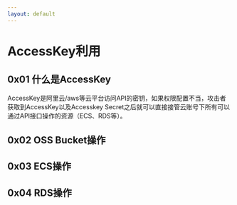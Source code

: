 ```yaml
---
layout: default
---
```




# AccessKey利用

## 0x01 什么是AccessKey

​	AccessKey是阿里云/aws等云平台访问API的密钥，如果权限配置不当，攻击者获取到AccessKey以及Accesskey Secret之后就可以直接接管云账号下所有可以通过API接口操作的资源（ECS、RDS等）。

## 0x02 OSS Bucket操作

## 0x03 ECS操作

## 0x04 RDS操作

